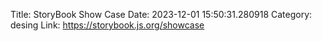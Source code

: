 Title: StoryBook Show Case
Date: 2023-12-01 15:50:31.280918
Category: desing
Link: https://storybook.js.org/showcase
